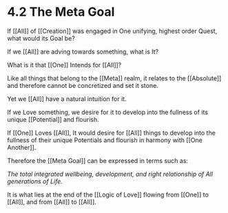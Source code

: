 # 4.2 The Meta Goal
If [[All]] of [[Creation]] was engaged in One unifying, highest order Quest, what would its Goal be? 

If we [[All]] are adving towards something, what is It? 

What is it that [[One]] Intends for [[All]]? 

Like all things that belong to the [[Meta]] realm, it relates to the [[Absolute]] and therefore cannot be concretized and set it stone. 

Yet we [[All]] have a natural intuition for it. 

If we Love something, we desire for it to develop into the fullness of its unique [[Potential]] and flourish. 

If [[One]] Loves [[All]], It would desire for [[All]] things to develop into the fullness of their unique Potentials and flourish in harmony with [[One Another]]. 

Therefore the [[Meta Goal]] can be expressed in terms such as: 

_The total integrated wellbeing, development, and right relationship of All generations of Life._

It is what lies at the end of the [[Logic of Love]] flowing from [[One]] to [[All]], and from [[All]] to [[All]]. 